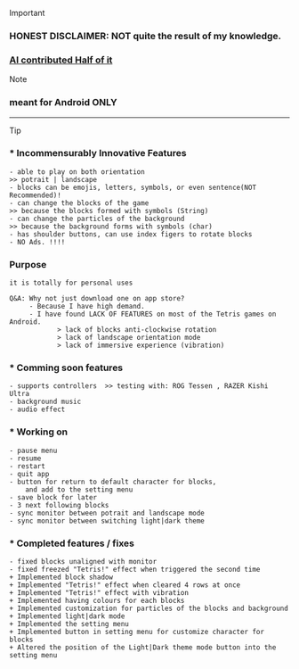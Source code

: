 > [!IMPORTANT]
> ### HONEST DISCLAIMER:  NOT quite the result of my knowledge. 
> ### <ins>AI contributed Half of it</ins>

> [!NOTE]
> ### meant for Android ONLY
---
> [!TIP]
> ### * Incommensurably Innovative Features
    - able to play on both orientation                                                >> potrait | landscape
    - blocks can be emojis, letters, symbols, or even sentence(NOT Recommended)!
    - can change the blocks of the game                                               >> because the blocks formed with symbols (String)
    - can change the particles of the background                                      >> because the background forms with symbols (char)
    - has shoulder buttons, can use index figers to rotate blocks
    - NO Ads. !!!!

    
### Purpose
    it is totally for personal uses
    
    Q&A: Why not just download one on app store?
         - Because I have high demand. 
         - I have found LACK OF FEATURES on most of the Tetris games on Android.
                > lack of blocks anti-clockwise rotation
                > lack of landscape orientation mode
                > lack of immersive experience (vibration)

    
### * Comming soon features
    - supports controllers  >> testing with: ROG Tessen , RAZER Kishi Ultra
    - background music
    - audio effect


### * Working on
    - pause menu
    - resume
    - restart
    - quit app
    - button for return to default character for blocks,
        and add to the setting menu
    - save block for later
    - 3 next following blocks
    - sync monitor between potrait and landscape mode
    - sync monitor between switching light|dark theme

### * Completed features / fixes
    - fixed blocks unaligned with monitor
    - fixed freezed "Tetris!" effect when triggered the second time
    + Implemented block shadow
    + Implemented "Tetris!" effect when cleared 4 rows at once
    + Implemented "Tetris!" effect with vibration
    + Implemented having colours for each blocks
    + Implemented customization for particles of the blocks and background
    + Implemented light|dark mode
    + Implemented the setting menu
    + Implemented button in setting menu for customize character for blocks
    + Altered the position of the Light|Dark theme mode button into the setting menu
